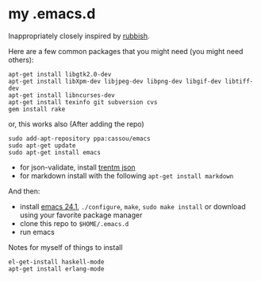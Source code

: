 # my .emacs.d

Inappropriately closely inspired by [rubbish](https://github.com/rubbish/rubbish-emacs-setup).

Here are a few common packages that you might need (you might need others):

    apt-get install libgtk2.0-dev
    apt-get install libXpm-dev libjpeg-dev libpng-dev libgif-dev libtiff-dev
    apt-get install libncurses-dev
    apt-get install texinfo git subversion cvs
    gem install rake

or, this works also (After adding the repo)

    sudo add-apt-repository ppa:cassou/emacs
    sudo apt-get update
    sudo apt-get install emacs

* for json-validate, install [trentm json](https://github.com/trentm/json)
* for markdown install with the following `apt-get install markdown`

And then:
* install [emacs 24.1](http://www.gnu.org/software/emacs/), `./configure`, `make`, `sudo make install` or download using your favorite package manager
* clone this repo to `$HOME/.emacs.d`
* run emacs

Notes for myself of things to install

    el-get-install haskell-mode
    apt-get install erlang-mode
